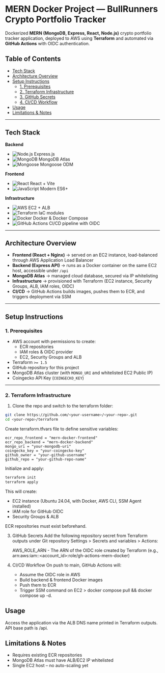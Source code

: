 # MERN Docker Project — BullRunners Crypto Portfolio Tracker

Dockerized **MERN (MongoDB, Express, React, Node.js)** crypto portfolio tracker application, deployed to AWS using **Terraform** and automated via **GitHub Actions** with OIDC authentication.

## Table of Contents

- [Tech Stack](#-tech-stack)
- [Architecture Overview](#-architecture-overview)
- [Setup Instructions](#-setup-instructions)
  - [1. Prerequisites](#1-prerequisites)
  - [2. Terraform Infrastructure](#2-terraform-infrastructure)
  - [3. GitHub Secrets](#3-github-secrets)
  - [4. CI/CD Workflow](#4-cicd-workflow)
- [Usage](#-usage)
- [Limitations & Notes](#-limitations--notes)

---

## Tech Stack

**Backend**

- ![Node.js](https://img.shields.io/badge/Node.js-43853D?logo=node.js&logoColor=white) Express.js
- ![MongoDB](https://img.shields.io/badge/MongoDB-4EA94B?logo=mongodb&logoColor=white) MongoDB Atlas
- ![Mongoose](https://img.shields.io/badge/Mongoose-880000?logo=mongoose&logoColor=white) Mongoose ODM

**Frontend**

- ![React](https://img.shields.io/badge/React-20232A?logo=react&logoColor=61DAFB) React + Vite
- ![JavaScript](https://img.shields.io/badge/JavaScript-323330?logo=javascript&logoColor=F7DF1E) Modern ES6+

**Infrastructure**

- ![AWS](https://img.shields.io/badge/AWS-232F3E?logo=amazon-aws&logoColor=FF9900) EC2 + ALB
- ![Terraform](https://img.shields.io/badge/Terraform-7B42BC?logo=terraform&logoColor=white) IaC modules
- ![Docker](https://img.shields.io/badge/Docker-2496ED?logo=docker&logoColor=white) Docker & Docker Compose
- ![GitHub Actions](https://img.shields.io/badge/GitHub_Actions-2088FF?logo=github-actions&logoColor=white) CI/CD pipeline with OIDC

---

## Architecture Overview

- **Frontend (React + Nginx)** → served on an EC2 instance, load-balanced through AWS Application Load Balancer
- **Backend (Express API)** → runs as a Docker container on the same EC2 host, accessible under `/api`
- **MongoDB Atlas** → managed cloud database, secured via IP whitelisting
- **Infrastructure** → provisioned with Terraform (EC2 instance, Security Groups, ALB, IAM roles, OIDC)
- **CI/CD** → GitHub Actions builds images, pushes them to ECR, and triggers deployment via SSM

---

## Setup Instructions

### 1. Prerequisites

- AWS account with permissions to create:
  - ECR repositories
  - IAM roles & OIDC provider
  - EC2, Security Groups and ALB
- Terraform `>= 1.5`
- GitHub repository for this project
- MongoDB Atlas cluster (with `MONGO_URI` and whitelisted EC2 Public IP)
- Coingecko API Key (`COINGECKO_KEY`)

---

### 2. Terraform Infrastructure

1. Clone the repo and switch to the terraform folder:

```bash
git clone https://github.com/<your-username>/<your-repo>.git
cd <your-repo>/terraform
```

Create terraform.tfvars file to define sensitive variables:

```hcl
ecr_repo_frontend = "mern-docker-frontend"
ecr_repo_backend = "mern-docker-backend"
mongo_uri = "your-mongodb-uri"
coingecko_key = "your-coingecko-key"
github_owner = "your-github-username"
github_repo = "your-github-repo-name"
```

Initialize and apply:

```bash
terraform init
terraform apply
```

This will create:

- EC2 instance (Ubuntu 24.04, with Docker, AWS CLI, SSM Agent installed)
- IAM role for GitHub OIDC
- Security Groups & ALB

ECR repositories must exist beforehand.

3. GitHub Secrets
   Add the following repository secret from Terraform outputs under Git repository Settings > Secrets and variables > Actions:

   AWS_ROLE_ARN - The ARN of the OIDC role created by Terraform (e.g., arn:aws:iam::<account_id>:role/gh-actions-mern-docker)

4. CI/CD Workflow
   On push to main, GitHub Actions will:
   - Assume the OIDC role in AWS
   - Build backend & frontend Docker images
   - Push them to ECR
   - Trigger SSM command on EC2 > docker compose pull && docker compose up -d.

## Usage

Access the application via the ALB DNS name printed in Terraform outputs.
API base path is /api.

## Limitations & Notes

- Requires existing ECR repositories
- MongoDB Atlas must have ALB/EC2 IP whitelisted
- Single EC2 host – no auto-scaling yet
